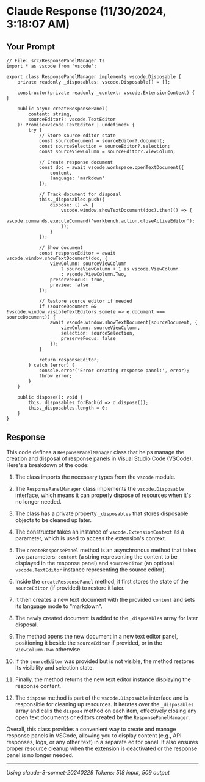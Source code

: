 # Claude Response (11/30/2024, 3:18:07 AM)

## Your Prompt
```
// File: src/ResponsePanelManager.ts
import * as vscode from 'vscode';

export class ResponsePanelManager implements vscode.Disposable {
    private readonly _disposables: vscode.Disposable[] = [];

    constructor(private readonly _context: vscode.ExtensionContext) { }

    public async createResponsePanel(
        content: string,
        sourceEditor?: vscode.TextEditor
    ): Promise<vscode.TextEditor | undefined> {
        try {
            // Store source editor state
            const sourceDocument = sourceEditor?.document;
            const sourceSelection = sourceEditor?.selection;
            const sourceViewColumn = sourceEditor?.viewColumn;

            // Create response document
            const doc = await vscode.workspace.openTextDocument({
                content,
                language: 'markdown'
            });

            // Track document for disposal
            this._disposables.push({
                dispose: () => {
                    vscode.window.showTextDocument(doc).then(() => {
                        vscode.commands.executeCommand('workbench.action.closeActiveEditor');
                    });
                }
            });

            // Show document
            const responseEditor = await vscode.window.showTextDocument(doc, {
                viewColumn: sourceViewColumn
                    ? sourceViewColumn + 1 as vscode.ViewColumn
                    : vscode.ViewColumn.Two,
                preserveFocus: true,
                preview: false
            });

            // Restore source editor if needed
            if (sourceDocument && !vscode.window.visibleTextEditors.some(e => e.document === sourceDocument)) {
                await vscode.window.showTextDocument(sourceDocument, {
                    viewColumn: sourceViewColumn,
                    selection: sourceSelection,
                    preserveFocus: false
                });
            }

            return responseEditor;
        } catch (error) {
            console.error('Error creating response panel:', error);
            throw error;
        }
    }

    public dispose(): void {
        this._disposables.forEach(d => d.dispose());
        this._disposables.length = 0;
    }
}
```

## Response
This code defines a `ResponsePanelManager` class that helps manage the creation and disposal of response panels in Visual Studio Code (VSCode). Here's a breakdown of the code:

1. The class imports the necessary types from the `vscode` module.

2. The `ResponsePanelManager` class implements the `vscode.Disposable` interface, which means it can properly dispose of resources when it's no longer needed.

3. The class has a private property `_disposables` that stores disposable objects to be cleaned up later.

4. The constructor takes an instance of `vscode.ExtensionContext` as a parameter, which is used to access the extension's context.

5. The `createResponsePanel` method is an asynchronous method that takes two parameters: `content` (a string representing the content to be displayed in the response panel) and `sourceEditor` (an optional `vscode.TextEditor` instance representing the source editor).

6. Inside the `createResponsePanel` method, it first stores the state of the `sourceEditor` (if provided) to restore it later.

7. It then creates a new text document with the provided `content` and sets its language mode to "markdown".

8. The newly created document is added to the `_disposables` array for later disposal.

9. The method opens the new document in a new text editor panel, positioning it beside the `sourceEditor` if provided, or in the `ViewColumn.Two` otherwise.

10. If the `sourceEditor` was provided but is not visible, the method restores its visibility and selection state.

11. Finally, the method returns the new text editor instance displaying the response content.

12. The `dispose` method is part of the `vscode.Disposable` interface and is responsible for cleaning up resources. It iterates over the `_disposables` array and calls the `dispose` method on each item, effectively closing any open text documents or editors created by the `ResponsePanelManager`.

Overall, this class provides a convenient way to create and manage response panels in VSCode, allowing you to display content (e.g., API responses, logs, or any other text) in a separate editor panel. It also ensures proper resource cleanup when the extension is deactivated or the response panel is no longer needed.

---
*Using claude-3-sonnet-20240229*
*Tokens: 518 input, 509 output*